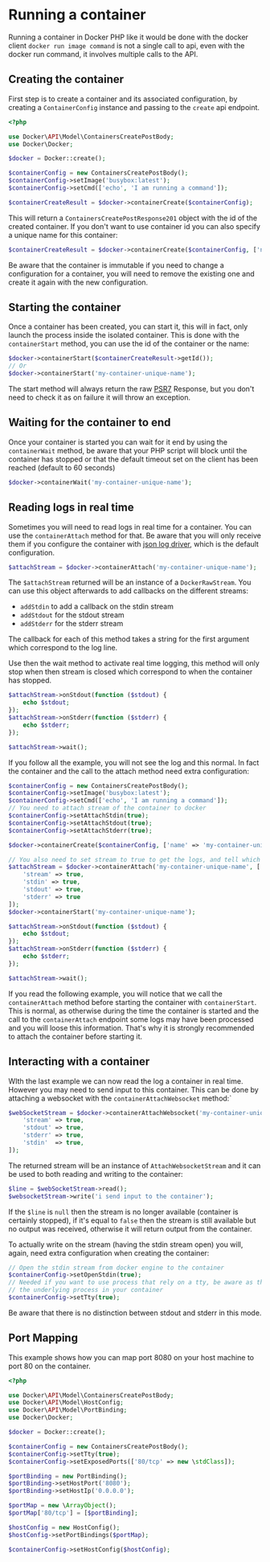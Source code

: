 # Running a container

Running a container in Docker PHP like it would be done with the docker client `docker run image command` is not a
single call to api, even with the docker run command, it involves multiple calls to the API.

## Creating the container

First step is to create a container and its associated configuration, by creating a `ContainerConfig` instance and 
passing to the `create` api endpoint.

```php
<?php

use Docker\API\Model\ContainersCreatePostBody;
use Docker\Docker;

$docker = Docker::create();

$containerConfig = new ContainersCreatePostBody();
$containerConfig->setImage('busybox:latest');
$containerConfig->setCmd(['echo', 'I am running a command']);

$containerCreateResult = $docker->containerCreate($containerConfig);
```

This will return a `ContainersCreatePostResponse201` object with the id of the created container. If you don't want to use 
container id you can also specify a unique name for this container:

```php
$containerCreateResult = $docker->containerCreate($containerConfig, ['name' => 'my-container-unique-name']);
```

Be aware that the container is immutable if you need to change a configuration for a container, you will need to remove
the existing one and create it again with the new configuration.

## Starting the container

Once a container has been created, you can start it, this will in fact, only launch the process inside the isolated 
container. This is done with the `containerStart` method, you can use the id of the container or the
name:

```php
$docker->containerStart($containerCreateResult->getId());
// Or
$docker->containerStart('my-container-unique-name');
```

The start method will always return the raw [PSR7](http://www.php-fig.org/psr/psr-7/) Response, but you don't need 
to check it as on failure it will throw an exception.

## Waiting for the container to end

Once your container is started you can wait for it end by using the `containerWait` method, be aware that your PHP script will
block until the container has stopped or that the default timeout set on the client has been reached (default to 60 
seconds)

```php
$docker->containerWait('my-container-unique-name');
```

## Reading logs in real time

Sometimes you will need to read logs in real time for a container. You can use the `containerAttach` method for that. 
Be aware that you will only receive them if you configure the container with 
[json log driver](https://docs.docker.com/engine/reference/logging/overview/), which is the default configuration.

```php
$attachStream = $docker->containerAttach('my-container-unique-name');
```

The `$attachStream` returned will be an instance of a `DockerRawStream`. You can use this object afterwards to add 
callbacks on the different streams:

 * `addStdin` to add a callback on the stdin stream
 * `addStdout` for the stdout stream
 * `addStderr` for the stderr stream

The callback for each of this method takes a string for the first argument which correspond to the log line. 

Use then the wait method to activate real time logging, this method will only stop when then stream is closed which
correspond to when the container has stopped.

```php
$attachStream->onStdout(function ($stdout) {
    echo $stdout;
});
$attachStream->onStderr(function ($stderr) {
    echo $stderr;
});

$attachStream->wait();
```

If you follow all the example, you will not see the log and this normal. In fact the container and the call to the attach
method need extra configuration:

```php
$containerConfig = new ContainersCreatePostBody();
$containerConfig->setImage('busybox:latest');
$containerConfig->setCmd(['echo', 'I am running a command']);
// You need to attach stream of the container to docker
$containerConfig->setAttachStdin(true);
$containerConfig->setAttachStdout(true);
$containerConfig->setAttachStderr(true);

$docker->containerCreate($containerConfig, ['name' => 'my-container-unique-name']);

// You also need to set stream to true to get the logs, and tell which stream you want to attach
$attachStream = $docker->containerAttach('my-container-unique-name', [
    'stream' => true,
    'stdin' => true,
    'stdout' => true,
    'stderr' => true
]);
$docker->containerStart('my-container-unique-name');

$attachStream->onStdout(function ($stdout) {
    echo $stdout;
});
$attachStream->onStderr(function ($stderr) {
    echo $stderr;
});

$attachStream->wait();
```

If you read the following example, you will notice that we call the `containerAttach` method before starting the container with
`containerStart`. This is normal, as otherwise during the time the container is started and the call to the `containerAttach` endpoint
some logs may have been processed and you will loose this information. That's why it is strongly recommended to attach 
the container before starting it.

## Interacting with a container

WIth the last example we can now read the log a container in real time. However you may need to send input to this 
container. This can be done by attaching a websocket with the `containerAttachWebsocket` method:`

```php
$webSocketStream = $docker->containerAttachWebsocket('my-container-unique-name', [
    'stream' => true,
    'stdout' => true,
    'stderr' => true,
    'stdin'  => true,
]);
```

The returned stream will be an instance of `AttachWebsocketStream` and it can be used to both reading and writing to
the container:

```php
$line = $webSocketStream->read();
$websocketStream->write('i send input to the container');
```

If the `$line` is `null` then the stream is no longer available (container is certainly stopped), if it's equal to 
`false` then the stream is still available but no output was received, otherwise it will return output from the container.

To actually write on the stream (having the stdin stream open) you will, again, need extra configuration when creating
the container:

```php
// Open the stdin stream from docker engine to the container
$containerConfig->setOpenStdin(true);
// Needed if you want to use process that rely on a tty, be aware as there is, in fact, no tty this may cause bug to
// the underlying process in your container
$containerConfig->setTty(true);
```

Be aware that there is no distinction between stdout and stderr in this mode.

## Port Mapping

This example shows how you can map port 8080 on your host machine to port 80 on the container.

```php
<?php

use Docker\API\Model\ContainersCreatePostBody;
use Docker\API\Model\HostConfig;
use Docker\API\Model\PortBinding;
use Docker\Docker;

$docker = Docker::create();

$containerConfig = new ContainersCreatePostBody();
$containerConfig->setTty(true);
$containerConfig->setExposedPorts(['80/tcp' => new \stdClass]);

$portBinding = new PortBinding();
$portBinding->setHostPort('8080');
$portBinding->setHostIp('0.0.0.0');

$portMap = new \ArrayObject();
$portMap['80/tcp'] = [$portBinding];

$hostConfig = new HostConfig();
$hostConfig->setPortBindings($portMap);

$containerConfig->setHostConfig($hostConfig);
```
